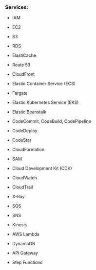 ### Services:
- IAM
- EC2

- S3
- RDS
- ElastiCache

- Route 53
- CloudFront

- Elastic Container Service (ECS)
- Fargate
- Elastic Kubernetes Service (EKS)

- Elastic Beanstalk
- CodeCommit, CodeBuild, CodePipeline
- CodeDeploy
- CodeStar

- CloudFormation
- SAM
- Cloud Development Kit (CDK)

- CloudWatch
- CloudTrail
- X-Ray

- SQS
- SNS
- Kinesis

- AWS Lambda
- DynamoDB
- API Gateway
- Step Functions








